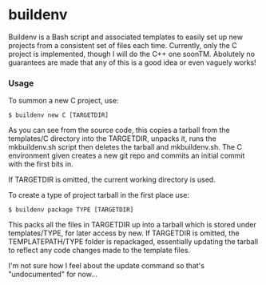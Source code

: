 buildenv
========

Buildenv is a Bash script and associated templates to easily set up new projects from a consistent set of files each time. Currently, only the C project is implemented, though I will do the C++ one soonTM. Abolutely no guarantees are made that any of this is a good idea or even vaguely works!

### Usage

To summon a new C project, use:

`$ buildenv new C [TARGETDIR]`

As you can see from the source code, this copies a tarball from the templates/C directory into the TARGETDIR, unpacks it, runs the mkbuildenv.sh script then deletes the tarball and mkbuildenv.sh. The C environment given creates a new git repo and commits an initial commit with the first bits in.

If TARGETDIR is omitted, the current working directory is used.

To create a type of project tarball in the first place use:

`$ buildenv package TYPE [TARGETDIR]`

This packs all the files in TARGETDIR up into a tarball which is stored under templates/TYPE, for later access by new. If TARGETDIR is omitted, the TEMPLATEPATH/TYPE folder is repackaged, essentially updating the tarball to reflect any code changes made to the template files.

I'm not sure how I feel about the update command so that's "undocumented" for now...
